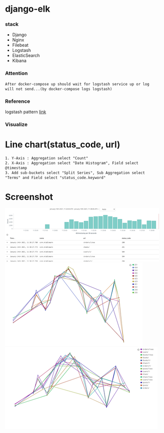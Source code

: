 # django-elk

### stack
* Django
* Nginx
* Filebeat
* Logstash
* ElasticSearch
* Kibana

### Attention
```
After docker-compose up should wait for logstash service up or log will not send...(by docker-compose logs logstash)
```

### Reference
logstash pattern [link](https://github.com/logstash-plugins/logstash-patterns-core/blob/master/patterns/grok-patterns)


### Visualize

# Line chart(status_code, url)
```
1. Y-Axis : Aggregation select "Count"
2. X-Axis : Aggregation select "Date Histogram", Field select @timestamp
3. Add sub-buckets select "Split Series", Sub Aggregation select "Terms" and Field select "status_code.keyword"
```

# Screenshot
![](screenshot/api_count_histogram.png)
![](screenshot/status_code_line_chart.png)
![](screenshot/url_line_chart.png)